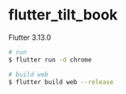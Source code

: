 # flutter_tilt_book

Flutter 3.13.0

```sh
# run
$ flutter run -d chrome

# build web
$ flutter build web --release
```
